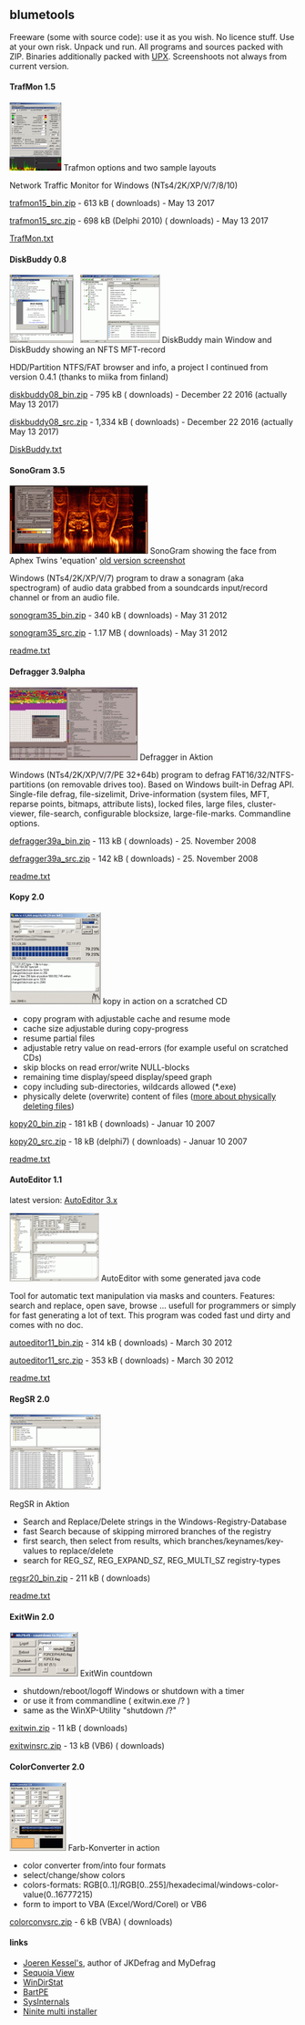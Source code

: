 ## blumetools

Freeware (some with source code): use it as you wish. No licence stuff. Use at your own risk. Unpack und run. All programs and sources packed with ZIP. Binaries additionally packed with [UPX](http://www.oberhumer.com/opensource/upx/). Screenshoots not always from current version.

#### TrafMon 1.5

[![Trafmon options and two sample layouts](pics/trafmon_sm.gif "Trafmon options and two sample layouts")](pics/trafmon.gif)
Trafmon options and two sample layouts

Network Traffic Monitor for Windows (NTs4/2K/XP/V/7/8/10)

[trafmon15\_bin.zip](files/trafmon15_bin.zip") - 613 kB ( downloads) - May 13 2017

[trafmon15\_src.zip](files/trafmon15_src.zip") - 698 kB (Delphi 2010) ( downloads) - May 13 2017

[TrafMon.txt](files/trafmon/TrafMon.txt)

#### DiskBuddy 0.8

[![DiskBuddy main Window](pics/db1_sm.gif "DiskBuddy main Window")](pics/db1.gif)   [![DiskBuddy showing an NFTS MFT-record](pics/db2_sm.gif "DiskBuddy showing an NFTS MFT-record")](pics/db2.gif)
DiskBuddy main Window and DiskBuddy showing an NFTS MFT-record

HDD/Partition NTFS/FAT browser and info, a project I continued from version 0.4.1 (thanks to miika from finland)

[diskbuddy08\_bin.zip](files/diskbuddy08_bin.zip") \- 795 kB ( downloads) - December 22 2016 (actually May 13 2017)

[diskbuddy08\_src.zip](files/diskbuddy08_src.zip") \- 1,334 kB ( downloads) - December 22 2016 (actually May 13 2017)

[DiskBuddy.txt](files/diskbuddy/DiskBuddy.txt)

#### SonoGram 3.5

[![SonoGram showing the face from Aphex Twins 'equation'](pics/sonogram2_sm.gif "SonoGram showing the face from Aphex Twins 'Equation'")](pics/sonogram2.gif)
SonoGram showing the face from Aphex Twins 'equation'
[old version screenshot](pics/sonogram.gif)

Windows (NTs4/2K/XP/V/7) program to draw a sonagram (aka spectrogram) of audio data grabbed from a soundcards input/record channel or from an audio file.

[sonogram35\_bin.zip](files/sonogram35_bin.zip") - 340 kB ( downloads) - May 31 2012

[sonogram35\_src.zip](files/sonogram35_src.zip") - 1.17 MB ( downloads) - May 31 2012

[readme.txt](files/sonogram/readme.txt)

#### Defragger 3.9alpha

[![Defragger in Aktion](pics/defragger_sm.gif "Defragger in Aktion")](pics/defragger.gif)
Defragger in Aktion

Windows (NTs4/2K/XP/V/7/PE 32+64b) program to defrag FAT16/32/NTFS-partitions (on removable drives too). Based on Windows built-in Defrag API. Single-file defrag, file-sizelimit, Drive-information (system files, MFT, reparse points, bitmaps, attribute lists), locked files, large files, cluster-viewer, file-search, configurable blocksize, large-file-marks. Commandline options.

[defragger39a\_bin.zip](files/defragger39a_bin.zip") - 113 kB ( downloads) - 25. November 2008

[defragger39a\_src.zip](files/defragger39a_src.zip") - 142 kB ( downloads) - 25. November 2008

[readme.txt](files/defragger/readme.txt)

#### Kopy 2.0

[![kopy in action on a scratched CD](pics/kopy_sm.gif "kopy in action on a scratched CD")](pics/kopy.gif)
kopy in action on a scratched CD

*   copy program with adjustable cache and resume mode
*   cache size adjustable during copy-progress
*   resume partial files
*   adjustable retry value on read-errors (for example useful on scratched CDs)
*   skip blocks on read error/write NULL-blocks
*   remaining time display/speed display/speed graph
*   copy including sub-directories, wildcards allowed (\*.exe)
*   physically delete (overwrite) content of files ([more about physically deleting files](delfilesen.html"))

[kopy20\_bin.zip](files/kopy20_bin.zip") - 181 kB ( downloads) - Januar 10 2007

[kopy20\_src.zip](files/kopy20_src.zip") - 18 kB (delphi7) ( downloads) - Januar 10 2007

[readme.txt](files/kopy/readme.txt)

#### AutoEditor 1.1

latest version: [AutoEditor 3.x](https://github.com/leBluem/AutoEditor)

[![AutoEditor with some generated java code](pics/autoeditor_sm157x120.gif "AutoEditor with some generated java code")](pics/autoeditor.gif)
AutoEditor with some generated java code

Tool for automatic text manipulation via masks and counters. Features: search and replace, open save, browse ... usefull for programmers or simply for fast generating a lot of text. This program was coded fast und dirty and comes with no doc.

[autoeditor11\_bin.zip](files/autoeditor11_bin.zip") - 314 kB ( downloads) - March 30 2012

[autoeditor11\_src.zip](files/autoeditor11_src.zip") - 353 kB ( downloads) - March 30 2012

[readme.txt](files/autoeditor/readme.txt)

#### RegSR 2.0

[![RegSR in Aktion](pics/regsr_sm.gif "RegSR in Aktion")](pics/regsr.gif)

RegSR in Aktion

*   Search and Replace/Delete strings in the Windows-Registry-Database
*   fast Search because of skipping mirrored branches of the registry
*   first search, then select from results, which branches/keynames/key-values to replace/delete
*   search for REG\_SZ, REG\_EXPAND\_SZ, REG\_MULTI\_SZ registry-types

[regsr20\_bin.zip](files/regsr20_bin.zip") - 211 kB ( downloads)

[readme.txt](files/regsr/readme.txt)

#### ExitWin 2.0

[![ExitWin countdown](pics/exitwin_sm.gif "ExitWin countdown")](pics/exitwin.gif)
ExitWin countdown

*   shutdown/reboot/logoff Windows or shutdown with a timer
*   or use it from commandline ( exitwin.exe /? )
*   same as the WinXP-Utility "shutdown /?"

[exitwin.zip](files/exitwin.zip") \- 11 kB ( downloads)

[exitwinsrc.zip](files/exitwinsrc.zip") - 13 kB (VB6) ( downloads)

#### ColorConverter 2.0

[![Farb-Konverter in action](pics/colorconv_sm.gif "Farb-Konverter in action")](pics/colorconv.gif)
Farb-Konverter in action

*   color converter from/into four formats
*   select/change/show colors
*   colors-formats: RGB\[0..1\]/RGB\[0..255\]/hexadecimal/windows-color-value(0..16777215)
*   form to import to VBA (Excel/Word/Corel) or VB6


[colorconvsrc.zip](files/colorconvsrc.zip") - 6 kB (VBA) ( downloads)

#### links

*   [Joeren Kessel's](http://www.kessels.com/), author of JKDefrag and MyDefrag
*   [Sequoia View](http://www.win.tue.nl/sequoiaview/)
*   [WinDirStat](http://windirstat.info/)
*   [BartPE](http://www.nu2.nu/pebuilder/)
*   [SysInternals](https://learn.microsoft.com/de-de/sysinternals/downloads/)
*   [Ninite multi installer](https://ninite.com/)
